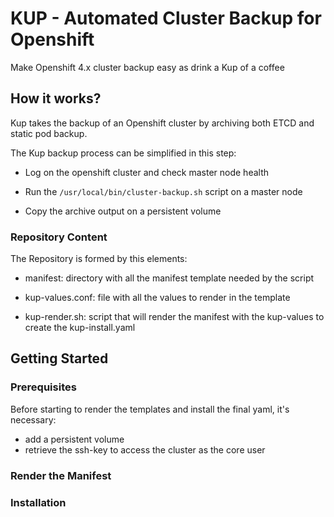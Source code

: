 # KUP - Automated Cluster Backup for Openshift
Make Openshift 4.x cluster backup easy as drink a Kup of a coffee

## How it works?
Kup takes the backup of an Openshift cluster by archiving both ETCD and static pod backup.

The Kup backup process can be simplified in this step:

- Log on the openshift cluster and check master node health

- Run the `/usr/local/bin/cluster-backup.sh` script on a master node

- Copy the archive output on a persistent volume

### Repository Content
The Repository is formed by this elements:

- manifest: directory with all the manifest template needed by the script

- kup-values.conf: file with all the values to render in the template

- kup-render.sh: script that will render the manifest with the kup-values to create the kup-install.yaml

## Getting Started

### Prerequisites
Before starting to render the templates and install the final yaml, it's necessary:
- add a persistent volume
- retrieve the ssh-key to access the cluster as the core user

### Render the Manifest

### Installation
